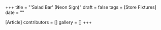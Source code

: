 +++
title = "'Salad Bar' (Neon Sign)"
draft = false
tags = [Store Fixtures]
date = ""

[Article]
contributors = []
gallery = []
+++